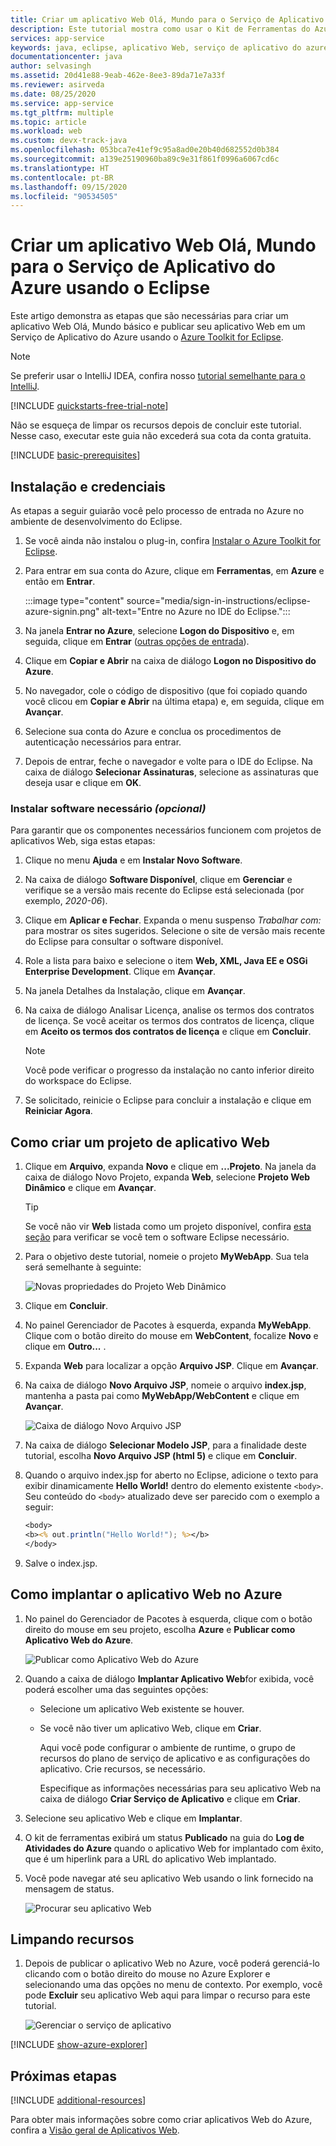 ```yaml
---
title: Criar um aplicativo Web Olá, Mundo para o Serviço de Aplicativo do Azure usando o Eclipse
description: Este tutorial mostra como usar o Kit de Ferramentas do Azure para Eclipse para criar um aplicativo Web Hello World para o Azure.
services: app-service
keywords: java, eclipse, aplicativo Web, serviço de aplicativo do azure, olá, mundo, início rápido
documentationcenter: java
author: selvasingh
ms.assetid: 20d41e88-9eab-462e-8ee3-89da71e7a33f
ms.reviewer: asirveda
ms.date: 08/25/2020
ms.service: app-service
ms.tgt_pltfrm: multiple
ms.topic: article
ms.workload: web
ms.custom: devx-track-java
ms.openlocfilehash: 053bca7e41ef9c95a8ad0e20b40d682552d0b384
ms.sourcegitcommit: a139e25190960ba89c9e31f861f0996a6067cd6c
ms.translationtype: HT
ms.contentlocale: pt-BR
ms.lasthandoff: 09/15/2020
ms.locfileid: "90534505"
---
```

# <a name="create-a-hello-world-web-app-for-azure-app-service-using-eclipse"></a>Criar um aplicativo Web Olá, Mundo para o Serviço de Aplicativo do Azure usando o Eclipse

Este artigo demonstra as etapas que são necessárias para criar um aplicativo Web Olá, Mundo básico e publicar seu aplicativo Web em um Serviço de Aplicativo do Azure usando o [Azure Toolkit for Eclipse](https://marketplace.eclipse.org/content/azure-toolkit-eclipse).

> [!NOTE]
>
> Se preferir usar o IntelliJ IDEA, confira nosso [tutorial semelhante para o IntelliJ][intellij-hello-world].
>
>[!INCLUDE [quickstarts-free-trial-note](includes/quickstarts-free-trial-note.md)]
>
> Não se esqueça de limpar os recursos depois de concluir este tutorial. Nesse caso, executar este guia não excederá sua cota da conta gratuita.
>

[!INCLUDE [basic-prerequisites](includes/basic-prerequisites.md)]

## <a name="installation-and-sign-in"></a>Instalação e credenciais

As etapas a seguir guiarão você pelo processo de entrada no Azure no ambiente de desenvolvimento do Eclipse.

1. Se você ainda não instalou o plug-in, confira [Instalar o Azure Toolkit for Eclipse](installation.md).

1. Para entrar em sua conta do Azure, clique em **Ferramentas**, em **Azure** e então em **Entrar**.

   :::image type="content" source="media/sign-in-instructions/eclipse-azure-signin.png" alt-text="Entre no Azure no IDE do Eclipse.":::

1. Na janela **Entrar no Azure**, selecione **Logon do Dispositivo** e, em seguida, clique em **Entrar** ([outras opções de entrada](sign-in-instructions.md)).

1. Clique em **Copiar e Abrir** na caixa de diálogo **Logon no Dispositivo do Azure**.

1. No navegador, cole o código de dispositivo (que foi copiado quando você clicou em **Copiar e Abrir** na última etapa) e, em seguida, clique em **Avançar**.

1. Selecione sua conta do Azure e conclua os procedimentos de autenticação necessários para entrar.

1. Depois de entrar, feche o navegador e volte para o IDE do Eclipse. Na caixa de diálogo **Selecionar Assinaturas**, selecione as assinaturas que deseja usar e clique em **OK**.

### <a name="install-required-software-optional"></a>Instalar software necessário *(opcional)*

Para garantir que os componentes necessários funcionem com projetos de aplicativos Web, siga estas etapas:

1. Clique no menu **Ajuda** e em **Instalar Novo Software**.

1. Na caixa de diálogo **Software Disponível**, clique em **Gerenciar** e verifique se a versão mais recente do Eclipse está selecionada (por exemplo, *2020-06*).

1. Clique em **Aplicar e Fechar**. Expanda o menu suspenso *Trabalhar com:* para mostrar os sites sugeridos. Selecione o site de versão mais recente do Eclipse para consultar o software disponível.

1. Role a lista para baixo e selecione o item **Web, XML, Java EE e OSGi Enterprise Development**. Clique em **Avançar**.

1. Na janela Detalhes da Instalação, clique em **Avançar**.

1. Na caixa de diálogo Analisar Licença, analise os termos dos contratos de licença. Se você aceitar os termos dos contratos de licença, clique em **Aceito os termos dos contratos de licença** e clique em **Concluir**. 

   > [!NOTE]
   > Você pode verificar o progresso da instalação no canto inferior direito do workspace do Eclipse.

1. Se solicitado, reinicie o Eclipse para concluir a instalação e clique em **Reiniciar Agora**.

## <a name="creating-a-web-app-project"></a>Como criar um projeto de aplicativo Web

1. Clique em **Arquivo**, expanda **Novo** e clique em **...Projeto**. Na janela da caixa de diálogo Novo Projeto, expanda **Web**, selecione **Projeto Web Dinâmico** e clique em **Avançar**.

   > [!TIP]
   > Se você não vir **Web** listada como um projeto disponível, confira [esta seção](#install-required-software-optional) para verificar se você tem o software Eclipse necessário.

1. Para o objetivo deste tutorial, nomeie o projeto **MyWebApp**. Sua tela será semelhante à seguinte:
   
   ![Novas propriedades do Projeto Web Dinâmico][dynamic-web-project-properties]

1. Clique em **Concluir**.

1. No painel Gerenciador de Pacotes à esquerda, expanda **MyWebApp**. Clique com o botão direito do mouse em **WebContent**, focalize **Novo** e clique em **Outro...** .

1. Expanda **Web** para localizar a opção **Arquivo JSP**. Clique em **Avançar**.

1. Na caixa de diálogo **Novo Arquivo JSP**, nomeie o arquivo **index.jsp**, mantenha a pasta pai como **MyWebApp/WebContent** e clique em **Avançar**.

   ![Caixa de diálogo Novo Arquivo JSP][new-jsp-file-dialog]

1. Na caixa de diálogo **Selecionar Modelo JSP**, para a finalidade deste tutorial, escolha **Novo Arquivo JSP (html 5)** e clique em **Concluir**.

1. Quando o arquivo index.jsp for aberto no Eclipse, adicione o texto para exibir dinamicamente **Hello World!** dentro do elemento existente `<body>`. Seu conteúdo do `<body>` atualizado deve ser parecido com o exemplo a seguir:
   
   ```jsp
   <body>
   <b><% out.println("Hello World!"); %></b>
   </body>
   ```
1. Salve o index.jsp.

## <a name="deploying-the-web-app-to-azure"></a>Como implantar o aplicativo Web no Azure

1. No painel do Gerenciador de Pacotes à esquerda, clique com o botão direito do mouse em seu projeto, escolha **Azure** e **Publicar como Aplicativo Web do Azure**.
   
   ![Publicar como Aplicativo Web do Azure][publish-as-azure-web-app]

1. Quando a caixa de diálogo **Implantar Aplicativo Web**for exibida, você poderá escolher uma das seguintes opções:

   * Selecione um aplicativo Web existente se houver.

   * Se você não tiver um aplicativo Web, clique em **Criar**.

      Aqui você pode configurar o ambiente de runtime, o grupo de recursos do plano de serviço de aplicativo e as configurações do aplicativo. Crie recursos, se necessário.

      Especifique as informações necessárias para seu aplicativo Web na caixa de diálogo **Criar Serviço de Aplicativo** e clique em **Criar**.

1. Selecione seu aplicativo Web e clique em **Implantar**.

1. O kit de ferramentas exibirá um status **Publicado** na guia do **Log de Atividades do Azure** quando o aplicativo Web for implantado com êxito, que é um hiperlink para a URL do aplicativo Web implantado.

1. Você pode navegar até seu aplicativo Web usando o link fornecido na mensagem de status.

   ![Procurar seu aplicativo Web][browse-web-app]

## <a name="cleaning-up-resources"></a>Limpando recursos

1. Depois de publicar o aplicativo Web no Azure, você poderá gerenciá-lo clicando com o botão direito do mouse no Azure Explorer e selecionando uma das opções no menu de contexto. Por exemplo, você pode **Excluir** seu aplicativo Web aqui para limpar o recurso para este tutorial.

   ![Gerenciar o serviço de aplicativo][manage-app-service]

[!INCLUDE [show-azure-explorer](includes/show-azure-explorer.md)]

## <a name="next-steps"></a>Próximas etapas

[!INCLUDE [additional-resources](includes/additional-resources.md)]

Para obter mais informações sobre como criar aplicativos Web do Azure, confira a [Visão geral de Aplicativos Web].

<!-- URL List -->

[Azure Toolkit for Eclipse]: azure-toolkit-for-eclipse.md
[Azure Toolkit for IntelliJ]: ../toolkit-for-intellij
[intellij-hello-world]: ../toolkit-for-intellij/create-hello-world-web-app.md
[Visão geral de Aplicativos Web]: /azure/app-service/app-service-web-overview
[Apache Tomcat]: http://tomcat.apache.org/
[Jetty]: http://www.eclipse.org/jetty/
[Legacy Version]: create-hello-world-web-app-legacy-version.md

<!-- IMG List -->

[browse-web-app]: media/create-hello-world-web-app/browse-web-app.png
[dynamic-web-project-properties]: media/create-hello-world-web-app/dynamic-web-project-properties.png
[new-jsp-file-dialog]: media/create-hello-world-web-app/new-jsp-file-dialog.png
[publish-as-azure-web-app]: media/create-hello-world-web-app/publish-as-azure-web-app.png
[publish-status]: media/create-hello-world-web-app/publish-status.png
[manage-app-service]: media/create-hello-world-web-app/manage-app-service.png
